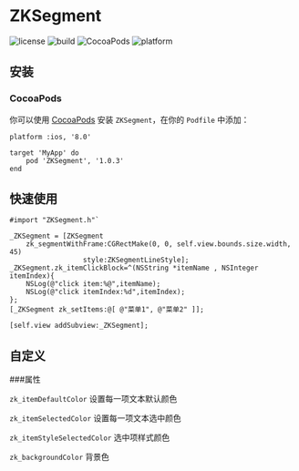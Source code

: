 # ZKSegment

![license](https://img.shields.io/badge/license-MIT-brightgreen.svg)
![build](https://img.shields.io/badge/build-passing-brightgreen.svg)
![CocoaPods](https://img.shields.io/badge/pod-v1.0.1-brightgreen.svg)
![platform](https://img.shields.io/badge/platform-iOS-brightgreen.svg)

## 安装

### CocoaPods

你可以使用 [CocoaPods](http://cocoapods.org/) 安装 `ZKSegment`，在你的 `Podfile` 中添加：

```ogdl
platform :ios, '8.0'

target 'MyApp' do
    pod 'ZKSegment', '1.0.3'
end
```

## 快速使用

```objc
#import "ZKSegment.h"`
```

```objc
_ZKSegment = [ZKSegment
    zk_segmentWithFrame:CGRectMake(0, 0, self.view.bounds.size.width, 45)
                  style:ZKSegmentLineStyle];
_ZKSegment.zk_itemClickBlock=^(NSString *itemName , NSInteger itemIndex){
    NSLog(@"click item:%@",itemName);
    NSLog(@"click itemIndex:%d",itemIndex);
};
[_ZKSegment zk_setItems:@[ @"菜单1", @"菜单2" ]];

[self.view addSubview:_ZKSegment];
```

## 自定义

###属性

`zk_itemDefaultColor` 			设置每一项文本默认颜色

`zk_itemSelectedColor` 			设置每一项文本选中颜色

`zk_itemStyleSelectedColor`		选中项样式颜色

`zk_backgroundColor`			背景色
